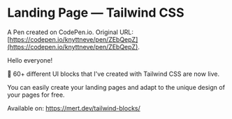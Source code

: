 # Landing Page — Tailwind CSS

A Pen created on CodePen.io. Original URL: [https://codepen.io/knyttneve/pen/ZEbQepZ](https://codepen.io/knyttneve/pen/ZEbQepZ).

Hello everyone!

🎉 60+ different UI blocks that I've created with Tailwind CSS are now live.

You can easily create your landing pages and adapt to the unique design of your pages for free.

Available on: https://mert.dev/tailwind-blocks/

